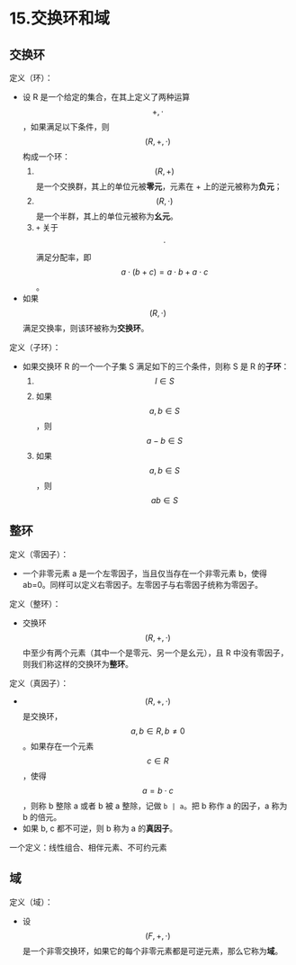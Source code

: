 # 15.交换环和域

## 交换环

定义（环）：

* 设 R 是一个给定的集合，在其上定义了两种运算 $$+, \cdot$$，如果满足以下条件，则 $$(R, +, \cdot)$$ 构成一个环：
  1. $$(R, +)$$ 是一个交换群，其上的单位元被**零元**，元素在 + 上的逆元被称为**负元**；
  2. $$(R, \cdot)$$ 是一个半群，其上的单位元被称为**幺元**。
  3. `+` 关于 $$\cdot$$ 满足分配率，即 $$a \cdot (b + c) = a \cdot b + a \cdot c$$。
* 如果 $$(R, \cdot)$$ 满足交换率，则该环被称为**交换环**。

定义（子环）：

* 如果交换环 R 的一个一个子集 S 满足如下的三个条件，则称 S 是 R 的**子环**：
  1. $$I \in S$$
  2. 如果 $$a, b \in S$$，则 $$a - b \in S$$
  3. 如果 $$a, b \in S$$，则 $$ab \in S$$

## 整环

定义（零因子）：

* 一个非零元素 a 是一个左零因子，当且仅当存在一个非零元素 b，使得 ab=0。同样可以定义右零因子。左零因子与右零因子统称为零因子。

定义（整环）：

* 交换环 $$(R, +, \cdot)$$ 中至少有两个元素（其中一个是零元、另一个是幺元），且 R 中没有零因子，则我们称这样的交换环为**整环**。

定义（真因子）：

* $$(R, +, \cdot)$$ 是交换环，$$a, b \in R, b \not= 0$$。如果存在一个元素 $$c \in R$$，使得 $$a = b \cdot c$$，则称 b 整除 a 或者 b 被 a 整除，记做 `b | a`。把 b 称作 a 的因子，a 称为 b 的倍元。
* 如果 b, c 都不可逆，则 b 称为 a 的**真因子**。

一个定义：线性组合、相伴元素、不可约元素

## 域

定义（域）：

* 设 $$(F, +, \cdot)$$ 是一个非零交换环，如果它的每个非零元素都是可逆元素，那么它称为**域**。
